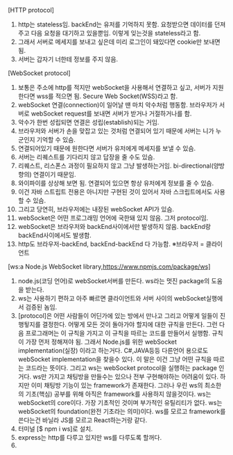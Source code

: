 [HTTP protocol]

1. http는 stateless임. backEnd는 유저를 기억하지 못함.
   요청받으면 데이터를 던져주고 다음 요청을 대기하고 있을뿐임. 이렇게 잊는것을 stateless라고 함.
2. 그래서 서버로 메세지를 보내고 싶은데 미리 로그인이 돼있다면 cookie만 보내면 됨.
3. 서버는 갑자기 너한테 정보를 주지 않음.

[WebSocket protocol]

1. 보통은 주소에 http를 적지만 webSocket을 사용해서 연결하고 싶고,
   서버가 지원한다면 wss를 적으면 됨. Secure Web Socket(WSS)라고 함.
2. webSocket 연결(connection)이 일어날 땐 마치 악수처럼 행동함.
   브라우저가 서버로 webSocket request를 보내면 서버가 받거나 거절하거나를 함.
3. 악수가 한번 성립되면 연결은 성립(establish)되는 거임.
4. 브라우저와 서버가 손을 맞잡고 있는 것처럼 연결되어 있기 때문에 서버는 니가 누군인지 기억할 수 있슴.
5. 연결되어있기 때문에 원한다면 서버가 유저에게 메세지를 보낼 수 있슴.
6. 서버는 리퀘스트를 기다리지 않고 답장을 줄 수도 있슴.
7. 리퀘스트, 리스폰스 과정이 필요하지 않고 그냥 발생하는거임. bi-directional(양방향의) 연결이기 때문임.
8. 와이파이를 상상해 보면 됨. 연결되어 있으면 항상 유저에게 정보를 줄 수 있슴.
9. 이건 자바 스트립트 전용은 아니지만 구현된 것이 있어서 자바 스크립트에서도 사용할 수 있슴.
10. 그리고 당연히, 브라우저에는 내장된 webSocket API가 있슴.
11. webSocket은 어떤 프로그래밍 언어에 국한돼 있지 않음. 그저 protocol임.
12. webSocket은 브라우저와 backEnd사이에서만 발생하지 않음. backEnd랑 backEnd사이에서도 발생함.
13. http도 브라우저-backEnd, backEnd-backEnd 다 가능함.
    ※브라우저 = 클라이언트

[ws:a Node.js WebSocket library,https://www.npmjs.com/package/ws]

1. node.js(코딩 언어)로 webSocket서버를 만든다. ws라는 멋진 package의 도움을 받는다.
2. ws는 사용하기 편하고 아주 빠르면 클라이언트와 서버 사이의 webSocket실행에서 검증된 놈임.
3. [protocol]은 어떤 사람들이 어딘가에 있는 방에서 만나고 그리고 어떻게 일들이 진행됳지를 결정한다.
   어떻게 모든 것이 돌아가야 할지에 대한 규칙을 만든다.
   그런 다음 프로그래머는 이 규칙을 가지고 이 규칙을 따르는 코드를 만들어서 실행함.
   규칙이 가장 먼저 정해져야 됨. 그래서 Node.js를 위한 webSocket implementation(실장) 이라고 하는거다.
   C#,JAVA등등 다른언어 용으로도 webSocket implementation을 찾을수 있다.
   이 말은 이건 그냥 어떤 규칙을 따르는 코드라는 뜻이다.
   그리고 ws는 webSocket protocol을 실행하는 package 인거다.
   ws만 가지고 채팅방을 만들수는 있으나 전부 구현해야하는 어려움이 있다.
   하지만 이미 채팅방 기능이 있는 framework가 존재한다.
   그러나 우린 ws의 최소한의 기초(핵심) 공부를 위해 아직은 framework를 사용하지 않을것이다.
   ws는 webSocket의 core이다. 가장 기초적인 것이며 부가적인 유틸리티가 없다.
   ws는 webSocket의 foundation(완전 기초라는 의미)이다.
   ws를 모르고 framework를 쓴다는건 바닐라 JS를 모르고 React하는거랑 같다.
4. 터미널 [$ npm i ws]로 설치.
5. express는 http를 다루고 있지만 ws를 다루도록 할꺼다.
6.
